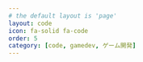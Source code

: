 ```yaml
---
# the default layout is 'page'
layout: code
icon: fa-solid fa-code
order: 5
category: [code, gamedev, ゲーム開発]
---
```


